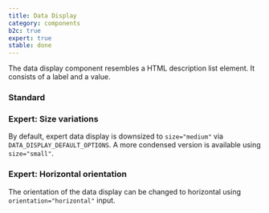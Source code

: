 ```yaml
---
title: Data Display
category: components
b2c: true
expert: true
stable: done
---
```


The data display component resembles a HTML description list element. It consists of a label and a value.

### Standard

<!-- example(data-display-standard) -->

<div class="docs-expert-container">

### Expert: Size variations

By default, expert data display is downsized to `size="medium"` via `DATA_DISPLAY_DEFAULT_OPTIONS`. A more condensed version is available using `size="small"`.

<!-- example(data-display-condensed) -->

### Expert: Horizontal orientation

The orientation of the data display can be changed to horizontal using `orientation="horizontal"` input.

<!-- example(data-display-horizontal) -->

</div>
